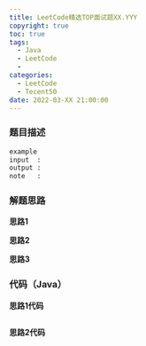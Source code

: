 ```yaml
---
title: LeetCode精选TOP面试题XX.YYY
copyright: true
toc: true
tags:
  - Java
  - LeetCode
  - 
categories:
  - LeetCode
  - Tecent50
date: 2022-03-XX 21:00:00
---
```



### 题目描述



```bash
example
input  : 
output :
note   : 
```

<!--more-->

### 解题思路
**思路1**

**思路2**

**思路3**

### 代码（Java）
**思路1代码**
```java

```
**思路2代码**
```java

```